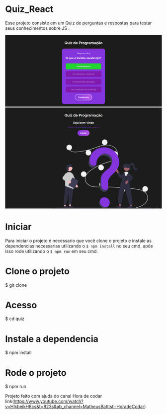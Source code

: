 # Quiz_React

Esse projeto consiste em um Quiz de perguntas e respostas para testar seus conhecimentos sobre JS .

<img src="/src/img/imgreadme (1).png">

<img src="/src/img/imgreadme (2).png">

# Iniciar
Para iniciar o projeto é necessario que você clone o projeto e instale as dependencias necessarias utilizando o   `$ npm install`  no seu cmd, após isso rode utilizando o `$ npm run` em seu cmd.
# Clone o projeto

$ git clone

# Acesso

$ cd quiz

# Instale a dependencia

$ npm install

# Rode o projeto

$ npm run

Projeto feito com ajuda do canal Hora de codar link(https://www.youtube.com/watch?v=HlkbeikH8cs&t=823s&ab_channel=MatheusBattisti-HoradeCodar)
